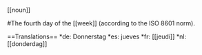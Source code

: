 [[noun]]

#The fourth day of the [[week]] (according to the ISO 8601 norm).

==Translations==
*de: Donnerstag
*es: jueves
*fr: [[jeudi]]
*nl: [[donderdag]]